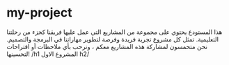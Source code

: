 # my-project
هذا المستودع يحتوي على مجموعة من المشاريع التي عمل عليها فريقنا كجزء من رحلتنا التعليمية. تمثل كل مشروع تجربة فريدة وفرصة لتطوير مهاراتنا في البرمجة والتصميم. نحن متحمسون لمشاركة هذه المشاريع معكم ، ونرحب بأي ملاحظات أو اقتراحات لتحسينها!
/h1 المشروع الاول h2/
